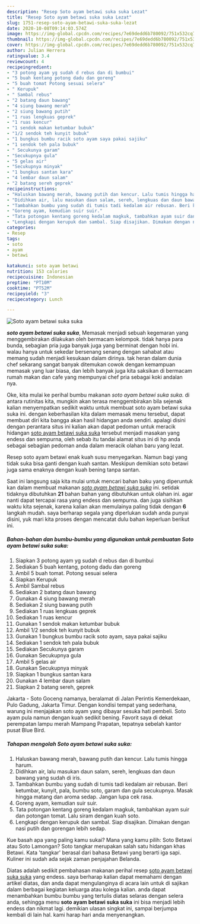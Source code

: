 ```yaml
---
description: "Resep Soto ayam betawi suka suka Lezat"
title: "Resep Soto ayam betawi suka suka Lezat"
slug: 1751-resep-soto-ayam-betawi-suka-suka-lezat
date: 2020-10-08T09:14:03.574Z
image: https://img-global.cpcdn.com/recipes/7e69dedd6b780092/751x532cq70/soto-ayam-betawi-suka-suka-foto-resep-utama.jpg
thumbnail: https://img-global.cpcdn.com/recipes/7e69dedd6b780092/751x532cq70/soto-ayam-betawi-suka-suka-foto-resep-utama.jpg
cover: https://img-global.cpcdn.com/recipes/7e69dedd6b780092/751x532cq70/soto-ayam-betawi-suka-suka-foto-resep-utama.jpg
author: Julian Herrera
ratingvalue: 3.4
reviewcount: 4
recipeingredient:
- "3 potong ayam yg sudah d rebus dan di bumbui"
- "5 buah kentang potong dadu dan goreng"
- "5 buah tomat Potong sesuai selera"
- " Kerupuk"
- " Sambal rebus"
- "2 batang daun bawang"
- "4 siung bawang merah"
- "2 siung bawang putih"
- "1 ruas lengkuas geprek"
- "1 ruas kencur"
- "1 sendok makan ketumbar bubuk"
- "1/2 sendok teh kunyit bubuk"
- "1 bungkus bumbu racik soto ayam saya pakai sajiku"
- "1 sendok teh pala bubuk"
- " Secukunya garam"
- "Secukupnya gula"
- "5 gelas air"
- "Secukupnya minyak"
- "1 bungkus santan kara"
- "4 lembar daun salam"
- "2 batang sereh geprek"
recipeinstructions:
- "Haluskan bawang merah, bawang putih dan kencur. Lalu tumis hingga harum."
- "Didihkan air, lalu masukan daun salam, sereh, lengkuas dan daun bawang yang sudah di iris."
- "Tambahkan bumbu yang sudah di tumis tadi kedalam air rebusan. Beri ketumbar, kunyit, pala, bumbu soto, garam dan gula secukupnya. Masak hingga matang dan aroma sedap. Jangan lupa cek rasa."
- "Goreng ayam, kemudian suir suir."
- "Tata potongan kentang goreng kedalam magkuk, tambahkan ayam suir dan potongan tomat. Lalu siram dengan kuah soto."
- "Lengkapi dengan kerupuk dan sambal. Siap disajikan. Dimakan dengan nasi putih dan gorengan lebih sedap."
categories:
- Resep
tags:
- soto
- ayam
- betawi

katakunci: soto ayam betawi 
nutrition: 153 calories
recipecuisine: Indonesian
preptime: "PT10M"
cooktime: "PT52M"
recipeyield: "3"
recipecategory: Lunch

---
```



![Soto ayam betawi suka suka](https://img-global.cpcdn.com/recipes/7e69dedd6b780092/751x532cq70/soto-ayam-betawi-suka-suka-foto-resep-utama.jpg)

<b><i>soto ayam betawi suka suka</i></b>, Memasak menjadi sebuah kegemaran yang menggembirakan dilakukan oleh bermacam kelompok. tidak hanya para bunda, sebagian pria juga banyak juga yang berminat dengan hobi ini. walau hanya untuk sekedar bersenang senang dengan sahabat atau memang sudah menjadi kesukaan dalam dirinya. tak heran dalam dunia chef sekarang sangat banyak ditemukan cowok dengan kemampuan memasak yang luar biasa, dan lebih banyak juga kita saksikan di bermacam rumah makan dan cafe yang mempunyai chef pria sebagai koki andalan nya.

Oke, kita mulai ke perihal bumbu makanan <i>soto ayam betawi suka suka</i>. di antara rutinitas kita, mungkin akan terasa menggembirakan bila sejenak kalian menyempatkan sedikit waktu untuk membuat soto ayam betawi suka suka ini. dengan keberhasilan kita dalam memasak menu tersebut, dapat membuat diri kita bangga akan hasil hidangan anda sendiri. apalagi disini dengan perantara situs ini kalian akan dapat pedoman untuk meracik hidangan <u>soto ayam betawi suka suka</u> tersebut menjadi masakan yang endess dan sempurna, oleh sebab itu tandai alamat situs ini di hp anda sebagai sebagian pedoman anda dalam meracik olahan baru yang lezat.

Resep soto ayam betawi enak kuah susu menyegarkan. Namun bagi yang tidak suka bisa ganti dengan kuah santan. Meskipun demikian soto betawi juga sama enaknya dengan kuah bening tanpa santan.


Saat ini langsung saja kita mulai untuk mencari bahan baku yang diperuntuk kan dalam membuat makanan <u><i>soto ayam betawi suka suka</i></u> ini. setidak tidaknya dibutuhkan <b>21</b> bahan bahan yang dibutuhkan untuk olahan ini. agar nanti dapat tercapai rasa yang endess dan sempurna. dan juga sisihkan waktu kita sejenak, karena kalian akan memulainya paling tidak dengan <b>6</b> langkah mudah. saya berharap segala yang diperlukan sudah anda punyai disini, yuk mari kita proses dengan mencatat dulu bahan keperluan berikut ini.

<!--inarticleads1-->

##### Bahan-bahan dan bumbu-bumbu yang digunakan untuk pembuatan Soto ayam betawi suka suka:

1. Siapkan 3 potong ayam yg sudah d rebus dan di bumbui
1. Sediakan 5 buah kentang, potong dadu dan goreng
1. Ambil 5 buah tomat. Potong sesuai selera
1. Siapkan  Kerupuk
1. Ambil  Sambal rebus
1. Sediakan 2 batang daun bawang
1. Gunakan 4 siung bawang merah
1. Sediakan 2 siung bawang putih
1. Sediakan 1 ruas lengkuas geprek
1. Sediakan 1 ruas kencur
1. Gunakan 1 sendok makan ketumbar bubuk
1. Ambil 1/2 sendok teh kunyit bubuk
1. Gunakan 1 bungkus bumbu racik soto ayam, saya pakai sajiku
1. Sediakan 1 sendok teh pala bubuk
1. Sediakan  Secukunya garam
1. Gunakan Secukupnya gula
1. Ambil 5 gelas air
1. Gunakan Secukupnya minyak
1. Siapkan 1 bungkus santan kara
1. Gunakan 4 lembar daun salam
1. Siapkan 2 batang sereh, geprek


Jakarta - Soto Goceng namanya, beralamat di Jalan Perintis Kemerdekaan, Pulo Gadung, Jakarta Timur. Dengan kondisi tempat yang sederhana, warung ini menjajakan soto ayam yang dibayar sesuka hati pembeli. Soto ayam pula namun dengan kuah sedikit bening. Favorit saya di dekat perempatan lampu merah Mampang Prapatan, tepatnya sebelah kantor pusat Blue Bird. 

<!--inarticleads2-->

##### Tahapan mengolah Soto ayam betawi suka suka:

1. Haluskan bawang merah, bawang putih dan kencur. Lalu tumis hingga harum.
1. Didihkan air, lalu masukan daun salam, sereh, lengkuas dan daun bawang yang sudah di iris.
1. Tambahkan bumbu yang sudah di tumis tadi kedalam air rebusan. Beri ketumbar, kunyit, pala, bumbu soto, garam dan gula secukupnya. Masak hingga matang dan aroma sedap. Jangan lupa cek rasa.
1. Goreng ayam, kemudian suir suir.
1. Tata potongan kentang goreng kedalam magkuk, tambahkan ayam suir dan potongan tomat. Lalu siram dengan kuah soto.
1. Lengkapi dengan kerupuk dan sambal. Siap disajikan. Dimakan dengan nasi putih dan gorengan lebih sedap.


Kue basah apa yang paling kamu sukai? Mana yang kamu pilih: Soto Betawi atau Soto Lamongan? Soto tangkar merupakan salah satu hidangan khas Betawi. Kata &#39;tangkar&#39; berasal dari bahasa Betawi yang berarti iga sapi. Kuliner ini sudah ada sejak zaman penjajahan Belanda. 

Diatas adalah sedikit pembahasan makanan perihal resep <u>soto ayam betawi suka suka</u> yang endess. saya berharap kalian dapat memahami dengan artikel diatas, dan anda dapat mengulanginya di acara lain untuk di sajikan dalam berbagai kegiatan keluarga atau kolega kalian. anda dapat menambahkan bumbu bumbu yang tertulis diatas selaras dengan selera anda, sehingga menu <b>soto ayam betawi suka suka</b> ini bisa menjadi lebih endess dan nikmat lagi. demikian ulasan singkat ini, sampai berjumpa kembali di lain hal. kami harap hari anda menyenangkan.
